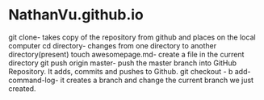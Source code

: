# NathanVu.github.io

git clone- takes copy of the repository from github and places on the local computer
cd directory- changes from one directory to another directory(present)
touch awesomepage.md- create a file in the current directory
git push origin master- push the master branch into GitHub Repository. It adds, commits and pushes to Github.
git checkout - b add-command-log- it creates a branch and change the current branch we just created.